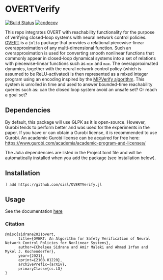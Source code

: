 # OVERTVerify

[![Build Status](https://github.com/sisl/OVERTVerify.jl/workflows/CI/badge.svg)](https://github.com/sisl/OVERTVerify.jl/actions)
[![codecov](https://codecov.io/gh/sisl/OVERTVerify.jl/branch/master/graph/badge.svg)](https://codecov.io/gh/sisl/OVERTVerify.jl)

This repo integrates OVERT with reachability functionality for the purpose of verifying closed-loop systems with neural network control policies.
[OVERT](https://github.com/sisl/OVERT.jl) is a `julia` package that provides a relational piecewise-linear overapproximation of any multi-dimensional function. 
Such an overapproximation is used for converting smooth nonlinear functions that commonly appear in closed-loop dynamical systems into a set of relations with piecewise-linear functions such as `min` and `max`. 
The overapproximated dynamics, together with the neural network control policy (which is assumed to be ReLU-activated) is then represented as a mixed integer program using an encoding inspired by the [MIPVerify algorithm](https://arxiv.org/abs/1711.07356).
This system is unrolled in time and used to answer bounded-time reachability queries such as: can the closed loop system avoid an unsafe set? Or reach a goal set?

## Dependencies
By default, this package will use GLPK as it is open-source. However, Gurobi tends to perform better and was used for the experiments in the paper. If you have or can obtain a Gurobi license, it is recommended to use Gurobi. An academic Gurobi license can be acquired for free here: 
https://www.gurobi.com/academia/academic-program-and-licenses/

The Julia dependencies are listed in the Project.toml file and will be automatically installed when you add the package (see Installation below).

## Installation
```
] add https://github.com/sisl/OVERTVerify.jl
```

## Usage
See the documentation [here](docs/src/index.md)

### Citation
```
@misc{sidrane2021overt,
      title={OVERT: An Algorithm for Safety Verification of Neural Network Control Policies for Nonlinear Systems}, 
      author={Chelsea Sidrane and Amir Maleki and Ahmed Irfan and Mykel J. Kochenderfer},
      year={2021},
      eprint={2108.01220},
      archivePrefix={arXiv},
      primaryClass={cs.LG}
}
```

